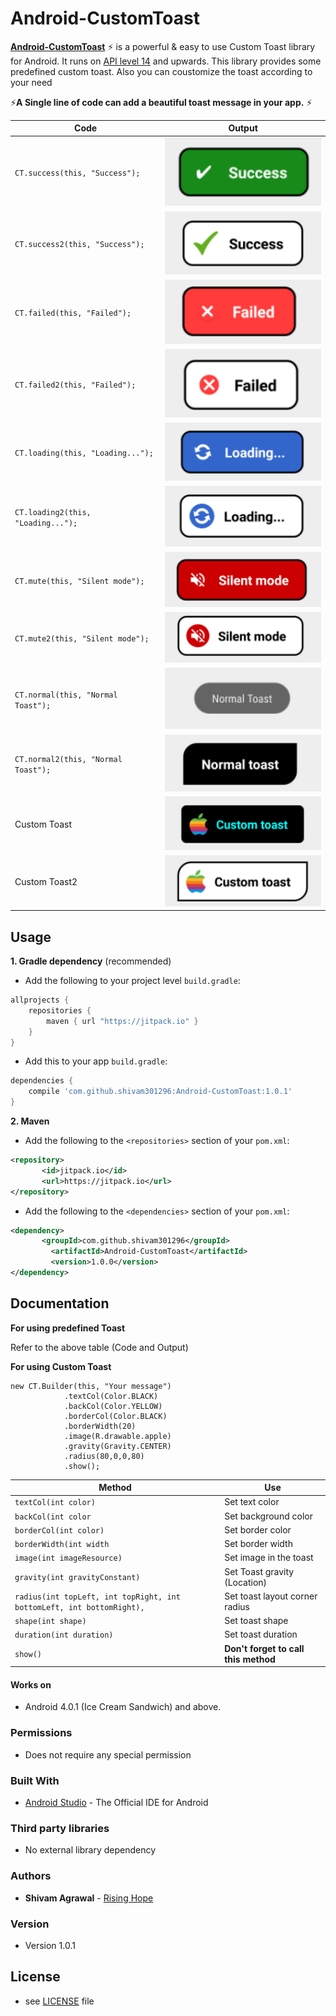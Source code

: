 # Android-CustomToast

[**Android-CustomToast**](https://github.com/shivam301296/Android-CustomToast) :zap: is a powerful & easy to use Custom Toast library for Android. It runs on [API level 14](http://developer.android.com/guide/topics/manifest/uses-sdk-element.html#ApiLevels) and upwards. 
This library provides some predefined custom toast. Also you can coustomize the toast according to your need 

:zap:**A Single line of code can add a beautiful toast message in your app.** :zap:


| Code | Output |
| ------------- | ------------- |
| `CT.success(this, "Success");` | <img src="images/success.png" width="100%"></img>  |
| `CT.success2(this, "Success");` | <img src="images/success2.png" width="100%"></img>  |
| `CT.failed(this, "Failed");` | <img src="images/failed.png" width="100%"></img>  |
| `CT.failed2(this, "Failed");` | <img src="images/failed2.png" width="100%"></img>  |
| `CT.loading(this, "Loading...");` | <img src="images/loading.png" width="100%"></img>  |
| `CT.loading2(this, "Loading...");` | <img src="images/loading2.png" width="100%"></img>  |
| `CT.mute(this, "Silent mode");` | <img src="images/mute.png" width="100%"></img>  |
| `CT.mute2(this, "Silent mode");` | <img src="images/mute2.png" width="100%"></img>  |
| `CT.normal(this, "Normal Toast");`| <img src="images/normal.png" width="100%"></img>  |
| `CT.normal2(this, "Normal Toast");`| <img src="images/normal2.png" width="100%"></img>  |
| Custom Toast| <img src="images/custom.png" width="100%"></img>  
| Custom Toast2 | <img src="images/custom2.png" width="100%"></img>  |

Usage
-----

**1. Gradle dependency** (recommended)

  -  Add the following to your project level `build.gradle`:
 
```gradle
allprojects {
	repositories {
		maven { url "https://jitpack.io" }
	}
}
```
  -  Add this to your app `build.gradle`:
 
```gradle
dependencies {
	compile 'com.github.shivam301296:Android-CustomToast:1.0.1'
}
```

**2. Maven**
- Add the following to the `<repositories>` section of your `pom.xml`:

 ```xml
<repository>
        <id>jitpack.io</id>
        <url>https://jitpack.io</url>
</repository>
```
- Add the following to the `<dependencies>` section of your `pom.xml`:

 ```xml
<dependency>
        <groupId>com.github.shivam301296</groupId>
	      <artifactId>Android-CustomToast</artifactId>
	      <version>1.0.0</version>
</dependency>
```

## Documentation

**For using predefined Toast**

Refer to the above table (Code and Output)


**For using Custom Toast**

    new CT.Builder(this, "Your message")
                .textCol(Color.BLACK)
                .backCol(Color.YELLOW)
                .borderCol(Color.BLACK)
                .borderWidth(20)
                .image(R.drawable.apple)
                .gravity(Gravity.CENTER)
                .radius(80,0,0,80)
                .show();

| Method  | Use |
| ------------- | ------------- |
| `textCol(int color)` | Set text color|
| `backCol(int color` | Set background color |
| `borderCol(int color)` | Set border color |
| `borderWidth(int width` | Set border width |
| `image(int imageResource)` | Set image in the toast |
| `gravity(int gravityConstant)` | Set Toast gravity (Location) |
| `radius(int topLeft, int topRight, int bottomLeft, int bottomRight),` | Set toast layout corner radius |
| `shape(int shape)` | Set toast shape |
| `duration(int duration)` | Set toast duration |
| `show()` | **Don't forget to call this method** |

#### Works on
* Android 4.0.1 (Ice Cream Sandwich) and above.

### Permissions
* Does not require any special permission

### Built With

* [Android Studio](https://developer.android.com/studio/index.html) - The Official IDE for Android

### Third party libraries
* No external library dependency

### Authors

* **Shivam Agrawal** - [Rising Hope](http://risinghopeapps.weebly.com/)

### Version 
* Version 1.0.1

## License 
* see [LICENSE](/LICENSE) file
